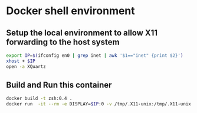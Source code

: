 # Docker shell environment

## Setup the local environment to allow X11 forwarding to the host system

```zsh
export IP=$(ifconfig en0 | grep inet | awk '$1=="inet" {print $2}')
xhost + $IP
open -a XQuartz
```

## Build and Run this container

```zsh
docker build -t zsh:0.4 .
docker run  -it --rm -e DISPLAY=$IP:0 -v /tmp/.X11-unix:/tmp/.X11-unix --volume /Users/robert/Documents:/home/robert/Documents zsh:0.4 zsh
```
